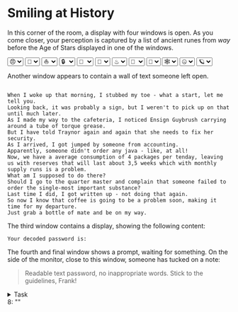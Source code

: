 # Smiling at History

In this corner of the room, a display with four windows is open. As you come closer, your perception is captured by a list of ancient runes
from *way* before the Age of Stars displayed in one of the windows.

<form id="form-emoji" action="#">
    <select name="emojikey0" id="emojikey0-select" onchange="runCircle()">
        <option value="1F620">&#x1F620;</option>
        <option value="1F610">&#x1F610;</option>
        <option value="1F600">&#x1F600;</option>
    </select>
    <select name="emojikey1" id="emojikey1-select" onchange="runCircle()">
        <option value="1F4A9">&#x1F4A9;</option>
        <option value="1F6D1">&#x1F6D1;</option>
        <option value="023F0">&#x23F0;</option>
    </select>
    <select name="emojikey2" id="emojikey2-select" onchange="runCircle()">
        <option value="026F5">&#x26F5;</option>
        <option value="1F353">&#x1F353;</option>
        <option value="1F6E0">&#x1F6E0;</option>
    </select>
    <select name="emojikey3" id="emojikey3-select" onchange="runCircle()">
        <option value="1F512">&#x1F512;</option>
        <option value="1FA79">&#x1FA79;</option>
        <option value="02694">&#x2694;</option>
    </select>
    <select name="emojikey4" id="emojikey4-select" onchange="runCircle()">
        <option value="1F6B1">&#x1F6B1;</option>
        <option value="1F5E1">&#x1F5E1;</option>
        <option value="1F911">&#x1F911;</option>
    </select>
    <select name="emojikey5" id="emojikey5-select" onchange="runCircle()">
        <option value="1F48C">&#x1F48C;</option>
        <option value="02615">&#x2615;</option>
        <option value="02696">&#x2696;</option>
    </select>
    <select name="emojikey6" id="emojikey6-select" onchange="runCircle()">
        <option value="02668">&#x2668;</option>
        <option value="1F3FA">&#x1F3FA;</option>
        <option value="02797">&#x2797;</option>
    </select>
    <select name="emojikey7" id="emojikey7-select" onchange="runCircle()">
        <option value="1F64F">&#x1F64F;</option>
        <option value="1F615">&#x1F615;</option>
        <option value="1F6EC">&#x1F6EC;</option>
    </select>
    <select name="emojikey8" id="emojikey8-select" onchange="runCircle()">
        <option value="1F9DE">&#x1F9DE;</option>
        <option value="1F647">&#x1F647;</option>
        <option value="1F4A2">&#x1F4A2;</option>
    </select>
    <select name="emojikey9" id="emojikey9-select" onchange="runCircle()">
        <option value="1F578">&#x1F578;</option>
        <option value="1F4D3">&#x1F4D3;</option>
        <option value="1F93A">&#x1F93A;</option>
    </select>
    <select name="emojikeyA" id="emojikeyA-select" onchange="runCircle()">
        <option value="1F910">&#x1F910;</option>
        <option value="02708">&#x2708;</option>
        <option value="023F0">&#x23F0;</option>
    </select>
    <select name="emojikeyB" id="emojikeyB-select" onchange="runCircle()">
        <option value="1FA90">&#x1FA90;</option>
        <option value="1F376">&#x1F376;</option>
        <option value="1F9ED">&#x1F9ED;</option>
    </select>
</form>
<script src="https://play.workadventu.re/iframe_api.js"></script>
<script>
    WA.onInit().then(() => {
    const keyelement0 = document.getElementById("emojikey0-select")
    const keyelement1 = document.getElementById("emojikey1-select")
    const keyelement2 = document.getElementById("emojikey2-select")
    const keyelement3 = document.getElementById("emojikey3-select")
    const keyelement4 = document.getElementById("emojikey4-select")
    const keyelement5 = document.getElementById("emojikey5-select")
    const keyelement6 = document.getElementById("emojikey6-select")
    const keyelement7 = document.getElementById("emojikey7-select")
    const keyelement8 = document.getElementById("emojikey8-select")
    const keyelement9 = document.getElementById("emojikey9-select")
    const keyelementA = document.getElementById("emojikeyA-select")
    const keyelementB = document.getElementById("emojikeyB-select")
    const outelement = document.getElementById("decoded")
    function keygen() {
            var val0 = keylement0.value;
            var val1 = keylement1.value;
            var val2 = keylement2.value;
            var val3 = keylement3.value;
            var val4 = keylement4.value;
            var val5 = keylement5.value;
            var val6 = keylement6.value;
            var val7 = keylement7.value;
            var val8 = keylement8.value;
            var val9 = keylement9.value;
            var valA = keylementA.value;
            var valB = keylementB.value;
            var total = val0+val1+val2+val3+val4+val5+val6+val7+val8+val9+valA+valB;
            var key0 = parseInt(total.substring( 2, 7), 16);
            var key1 = parseInt(total.substring( 7,12), 16);
            var key2 = parseInt(total.substring(12,17), 16);
            var key3 = parseInt(total.substring(17,22), 16);
            var key4 = parseInt(total.substring(22,27), 16);
            var key5 = parseInt(total.substring(27,32), 16);
            var key6 = parseInt(total.substring(32,37), 16);
            var key7 = parseInt(total.substring(37,42), 16);
            var key8 = parseInt(total.substring(42,47), 16);
            var key9 = parseInt(total.substring(47,52), 16);
            var keyA = parseInt(total.substring(52,57), 16);
            var keyB = parseInt(total.substring(57) + total.substring(0,2), 16);
            return [key0, key1, key2, key3, key4, key5, key6, key7, key8, key9, keyA, keyB];
        }
        function decode(input) {
            var keys = keygen();
            var out = []
            for (var i = 0; i < 12; ++i)
            {
                out.push(String.fromCharCode(parseInt(input.substring(8*i, 8*(i+1)), 10) ^ keys[i]))
            }
            return out.join("")
        }
        function runCircle()
        {
            console.log(outelement.innerHtml)
            console.log(decode("004014880044682900450683003324100059428800398695004975310039868400303735003162590046091200650604"))
            outelement.innerHtml = decode("004014880044682900450683003324100059428800398695004975310039868400303735003162590046091200650604")
        }
});
</script>

Another window appears to contain a wall of text someone left open.

<p>
<code>
When I woke up that morning, I stubbed my toe - what a start, let me tell you.
Looking back, it was probably a sign, but I weren't to pick up on that until much later.
As I made my way to the cafeteria, I noticed Ensign Guybrush carrying around a tube of torque grease.
But I have told Traynor again and again that she needs to fix her security.
As I arrived, I got jumped by someone from accounting.
Apparently, someone didn't order any java - like, at all!
Now, we have a average consumption of 4 packages per tenday, leaving us with reserves that will last about 3,5 weeks which with monthly
supply runs is a problem.
What am I supposed to do there?
Should I go to the quarter master and complain that someone failed to order the single-most important substance?
Last time I did, I got written up - not doing that again.
So now I know that coffee is going to be a problem soon, making it time for my departure.
Just grab a bottle of mate and be on my way.
</code>
</p>

The third window contains a display, showing the following content:

<p><code>Your decoded password is: </code></p><div id="decoded"></div>

The fourth and final window shows a prompt, waiting for something. On the side of the monitor, close to this window,
someone has tucked on a note:

> Readable text password, no inappropriate words. Stick to the guidelines, Frank!

<details><summary>Task</summary>
When you are certain that the correct password has been unscrambled, add it behind the `8:`.
</details>

<div class="key">
8: ""
</div>
